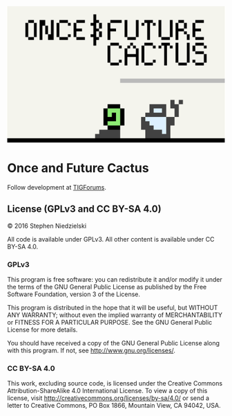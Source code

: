 ![Screenshot](readme.png)

# Once and Future Cactus
Follow development at [TIGForums](https://forums.tigsource.com/index.php?topic=58848).

## License (GPLv3 and CC BY-SA 4.0)
© 2016 Stephen Niedzielski

All code is available under GPLv3. All other content is available under
CC BY-SA 4.0.

### GPLv3
This program is free software: you can redistribute it and/or modify it
under the terms of the GNU General Public License as published by the
Free Software Foundation, version 3 of the License.

This program is distributed in the hope that it will be useful, but
WITHOUT ANY WARRANTY; without even the implied warranty of
MERCHANTABILITY or FITNESS FOR A PARTICULAR PURPOSE. See the GNU General
Public License for more details.

You should have received a copy of the GNU General Public License along
with this program. If not, see <http://www.gnu.org/licenses/>.

### CC BY-SA 4.0
This work, excluding source code, is licensed under the Creative Commons
Attribution-ShareAlike 4.0 International License. To view a copy of this
license, visit http://creativecommons.org/licenses/by-sa/4.0/ or send a
letter to Creative Commons, PO Box 1866, Mountain View, CA 94042, USA.